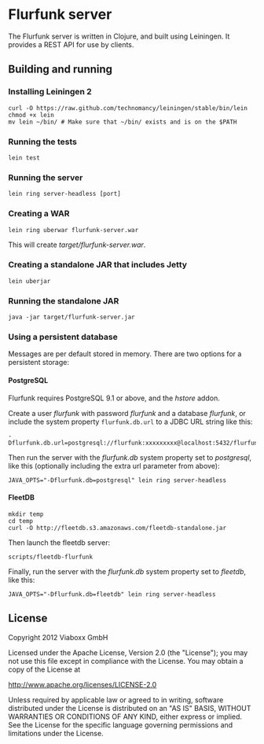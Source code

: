 Flurfunk server
===============

The Flurfunk server is written in Clojure, and built using Leiningen.
It provides a REST API for use by clients.

Building and running
--------------------

### Installing Leiningen 2 ###

    curl -O https://raw.github.com/technomancy/leiningen/stable/bin/lein
    chmod +x lein
    mv lein ~/bin/ # Make sure that ~/bin/ exists and is on the $PATH

### Running the tests ###

    lein test

### Running the server ###

    lein ring server-headless [port]

### Creating a WAR ###

    lein ring uberwar flurfunk-server.war

This will create _target/flurfunk-server.war_.

### Creating a standalone JAR that includes Jetty ###

    lein uberjar

### Running the standalone JAR ###

    java -jar target/flurfunk-server.jar

### Using a persistent database ###

Messages are per default stored in memory. There are two options for a
persistent storage:

#### PostgreSQL ####

Flurfunk requires PostgreSQL 9.1 or above, and the _hstore_ addon.

Create a user _flurfunk_ with password _flurfunk_ and a database
_flurfunk_, or include the system property `flurfunk.db.url` to a JDBC
URL string like this:

    -Dflurfunk.db.url=postgresql://flurfunk:xxxxxxxxx@localhost:5432/flurfunk

Then run the server with the _flurfunk.db_ system property set to
_postgresql_, like this (optionally including the extra url parameter
from above):

    JAVA_OPTS="-Dflurfunk.db=postgresql" lein ring server-headless

#### FleetDB ####

    mkdir temp
    cd temp
    curl -O http://fleetdb.s3.amazonaws.com/fleetdb-standalone.jar

Then launch the fleetdb server:

    scripts/fleetdb-flurfunk

Finally, run the server with the _flurfunk.db_ system property
set to _fleetdb_, like this:

    JAVA_OPTS="-Dflurfunk.db=fleetdb" lein ring server-headless

License
-------

Copyright 2012 Viaboxx GmbH

Licensed under the Apache License, Version 2.0 (the "License");
you may not use this file except in compliance with the License.
You may obtain a copy of the License at

  http://www.apache.org/licenses/LICENSE-2.0

Unless required by applicable law or agreed to in writing, software
distributed under the License is distributed on an "AS IS" BASIS,
WITHOUT WARRANTIES OR CONDITIONS OF ANY KIND, either express or implied.
See the License for the specific language governing permissions and
limitations under the License.
